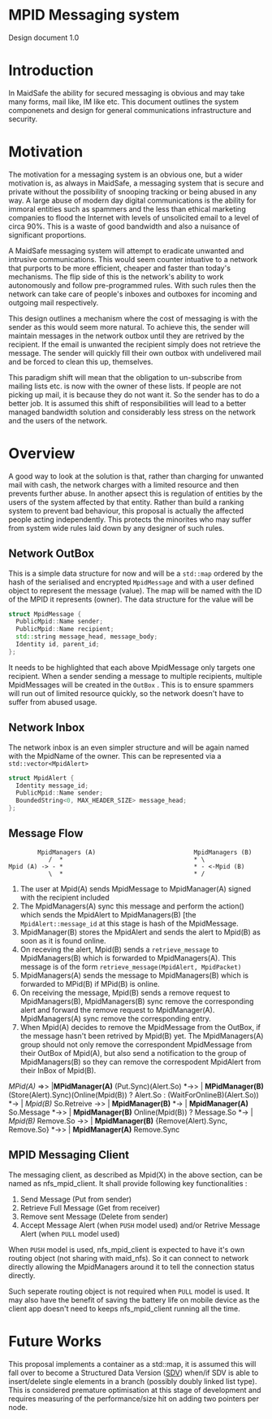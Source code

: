 MPID Messaging system
=========

Design document 1.0

Introduction
============

In MaidSafe the ability for secured messaging is obvious and may take many forms, mail like, IM like etc. This document outlines the system componenets and design for general communications infrastructure and security. 

Motivation
==========

The motivation for a messaging system is an obvious one, but a wider motivation is, as always in MaidSafe, a messaging system that is secure and private without the possibility of snooping tracking or being abused in any way. A large abuse of modern day digital communications is the ability for immoral entities such as spammers and the less than ethical marketing companies to flood the Internet with levels of unsolicited email to a level of circa 90%. This is a waste of good bandwidth and also a nuisance of significant proportions.

A MaidSafe messaging system will attempt to eradicate unwanted and intrusive communications. This would seem counter intuative to a network that purports to be more efficient, cheaper and faster than today's mechanisms. The flip side of this is the network's ability to work autonomously and follow pre-programmed rules. With such rules then the network can take care of people's inboxes and outboxes for incoming and outgoing mail respectively. 

This design outlines a mechanism where the cost of messaging is with the sender as this would seem more natural. To achieve this, the sender will maintain messages in the network outbox until they are retrived by the recipient. If the email is unwanted the recipient simply does not retrieve the message. The sender will quickly fill their own outbox with undelivered mail and be forced to clean this up, themselves.

This paradigm shift will mean that the obligation to un-subscribe from mailing lists etc. is now with the owner of these lists. If people are not picking up mail, it is because they do not want it. So the sender has to do a better job. It is assumed this shift of responsibilities will lead to a better managed bandwidth solution and considerably less stress on the network and the users of the network.

Overview
========

A good way to look at the solution is that, rather than charging for unwanted mail with cash, the network charges with a limited resource and then prevents further abuse. In another apsect this is regulation of entities by the users of the system affected by that entity. Rather than build a ranking system to prevent bad behaviour, this proposal is actually the affected people acting independently. This protects the minorites who may suffer from system wide rules laid down by any designer of such rules. 

Network OutBox
--------------

This is a simple data structure for now and will be a ```std::map``` ordered by the hash of the serialised and encrypted ```MpidMessage```  and with a user defined object to represent the message (value). The map will be named with the ID of the MPID it represents (owner). The data structure for the value will be 

```c++
struct MpidMessage {
  PublicMpid::Name sender;
  PublicMpid::Name recipient;
  std::string message_head, message_body;
  Identity id, parent_id;
};

```

It needs to be highlighted that each above MpidMessage only targets one recipient. When a sender sending a message to multiple recipients, multiple MpidMessages will be created in the ```OutBox``` . This is to ensure spammers will run out of limited resource quickly, so the network doesn't have to suffer from abused usage.

Network Inbox
-------------

The network inbox is an even simpler structure and will be again named with the MpidName of the owner. This can be represented via a ```std::vector<MpidAlert>```

```c++
struct MpidAlert {
  Identity message_id;
  PublicMpid::Name sender;
  BoundedString<0, MAX_HEADER_SIZE> message_head;
};
```

Message Flow
------------
```
        MpidManagers (A)                           MpidManagers (B)
           /  *                                    * \
Mpid (A) -> - *                                    * - <-Mpid (B)
           \  *                                    * /

```
1. The user at Mpid(A) sends MpidMessage to MpidManager(A) signed with the recipient included
2. The MpidManagers(A) sync this message and perform the action() which sends the MpidAlert to MpidManagers(B) [the ```MpidAlert::message_id``` at this stage is hash of the MpidMessage.
3. MpidManager(B) stores the MpidAlert and sends the alert to Mpid(B) as soon as it is found online.
4. On receving the alert, Mpid(B) sends a ```retrieve_message``` to MpidManagers(B) which is forwarded to MpidManagers(A). This message is of the form ```retrieve_message(MpidAlert, MpidPacket)``` 
5. MpidManagers(A) sends the message to MpidManagers(B) which is forwarded to MPid(B) if MPid(B) is online.
6. On receiving the message, Mpid(B) sends a remove request to MpidManagers(B), MpidManagers(B) sync remove the corresponding alert and forward the remove request to MpidManager(A). MpidManagers(A) sync remove the corresponding entry. 
7. When Mpid(A) decides to remove the MpidMessage from the OutBox, if the message hasn't been retrived by Mpid(B) yet. The MpidManagers(A) group should not only remove the correspondent MpidMessage from their OutBox of Mpid(A), but also send a notification to the group of MpidManagers(B) so they can remove the correspodent MpidAlert from their InBox of Mpid(B).

_MPid(A)_ =>> |__MPidManager(A)__ (Put.Sync)(Alert.So) *->> | __MPidManager(B)__  (Store(Alert).Sync)(Online(Mpid(B)) ? Alert.So : (WaitForOnlineB)(Alert.So)) *-> | _Mpid(B)_ So.Retreive ->> | __MpidManager(B)__ *-> | __MpidManager(A)__ So.Message *->> | __MpidManager(B)__ Online(Mpid(B)) ? Message.So *-> | _Mpid(B)_ Remove.So ->> | __MpidManager(B)__ {Remove(Alert).Sync, Remove.So} *->> | __MpidManager(A)__ Remove.Sync

MPID Messaging Client
--------------
The messaging client, as described as Mpid(X) in the above section, can be named as nfs_mpid_client. It shall provide following key functionalities :

1. Send Message (Put from sender)
2. Retrieve Full Message (Get from receiver)
3. Remove sent Message (Delete from sender)
4. Accept Message Alert (when ```PUSH``` model used) and/or Retrive Message Alert (when ```PULL``` model used)

When ```PUSH``` model is used, nfs_mpid_client is expected to have it's own routing object (not sharing with maid_nfs). So it can connect to network directly allowing the MpidManagers around it to tell the connection status directly.

Such seperate routing object is not required when ```PULL``` model is used. It may also have the benefit of saving the battery life on mobile device as the client app doesn't need to keeps nfs_mpid_client running all the time.

Future Works
============

This proposal implements a container as a std::map, it is assumed this will fall over to become a Structured Data Version ([SDV](https://github.com/maidsafe/MaidSafe-Common/blob/next/include/maidsafe/common/data_types/structured_data_versions.h)) when/if SDV is able to insert/delete single elements in a branch (possibly doubly linked list type). This is considered premature optimisation at this stage of development and requires measuring of the performance/size hit on adding two pointers per node. 
